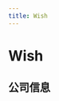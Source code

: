 ```yaml
---
title: Wish
---
```


# Wish

## 公司信息

<DirectHireCompanyTable state="california" city="san-francisco" companyJsonFileName="wish" />